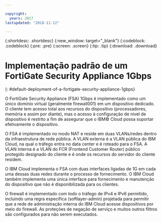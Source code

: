 ```yaml
---

copyright:
  years: 2017
lastupdated: "2018-11-12"

---
```


{:shortdesc: .shortdesc}
{:new_window: target="_blank"}
{:codeblock: .codeblock}
{:pre: .pre}
{:screen: .screen}
{:tip: .tip}
{:download: .download}

# Implementação padrão de um FortiGate Security Appliance 1Gbps
{: #default-deployment-of-a-fortigate-security-appliance-1gbps}

O FortiGate Security Appliance (FSA) 1Gbps é implementado como um único domínio
virtual (geralmente firewall001) em um dispositivo dedicado. O cliente tem acesso total aos recursos do dispositivo (processadores, memória e assim por diante), mas o acesso à configuração de nível de dispositivo é restrito a fim de assegurar que o IBM© Cloud possa suportar efetivamente o dispositivo.

O FSA é implementado no modo NAT e reside em duas VLANs/redes dentro da
infraestrutura de rede pública. A VLAN externa é a VLAN pública do IBM Cloud, na qual o
tráfego entra no data center e é roteado para o FSA. A VLAN interna é a VLAN do FCR
(Frontend Customer Router) público protegido designado do cliente e é onde os recursos do
servidor do cliente residem.  

O IBM Cloud implementa o FSA com duas interfaces ligadas de 1G em cada uma dessas
duas redes durante o processo de fornecimento. O IBM Cloud também implementa uma única
interface para fornecimento e manutenção do dispositivo que não é disponibilizada para os
clientes.

O firewall é implementado com todo o tráfego de IPv4 e IPv6 permitido, incluindo
uma regra específica (softlayer-admin) projetada para permitir que a rede de
administração interna do IBM Cloud acesse dispositivos por meio do firewall. As
proteções de negação de serviço e muitos outros filtros são configurados para não
serem executados.
